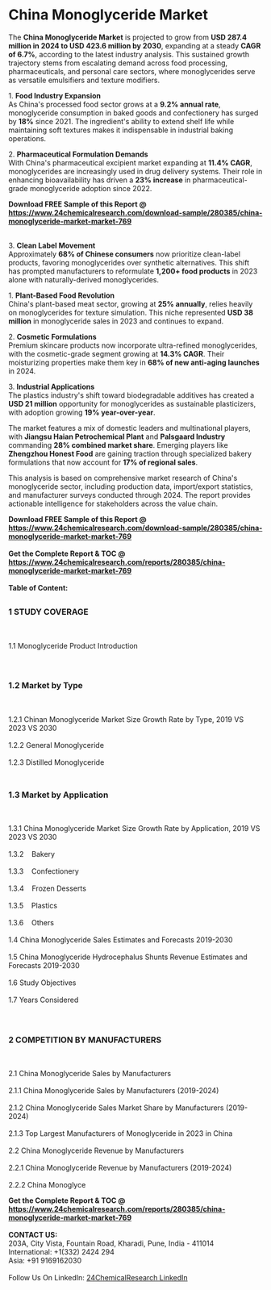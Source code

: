 <h1>China Monoglyceride Market</h1><p>The <strong>China Monoglyceride Market</strong> is projected to grow from <strong>USD 287.4 million in 2024 to USD 423.6 million by 2030</strong>, expanding at a steady <strong>CAGR of 6.7%</strong>, according to the latest industry analysis. This sustained growth trajectory stems from escalating demand across food processing, pharmaceuticals, and personal care sectors, where monoglycerides serve as versatile emulsifiers and texture modifiers.

</p><p>1. <strong>Food Industry Expansion</strong><br>
As China's processed food sector grows at a <strong>9.2% annual rate</strong>, monoglyceride consumption in baked goods and confectionery has surged by <strong>18%</strong> since 2021. The ingredient's ability to extend shelf life while maintaining soft textures makes it indispensable in industrial baking operations.

</p><p>2. <strong>Pharmaceutical Formulation Demands</strong><br>
With China's pharmaceutical excipient market expanding at <strong>11.4% CAGR</strong>, monoglycerides are increasingly used in drug delivery systems. Their role in enhancing bioavailability has driven a <strong>23% increase</strong> in pharmaceutical-grade monoglyceride adoption since 2022.

</p><div><b>Download FREE Sample of this Report @ 
            <a href="https://www.24chemicalresearch.com/download-sample/280385/china-monoglyceride-market-market-769">
            https://www.24chemicalresearch.com/download-sample/280385/china-monoglyceride-market-market-769</a></b></div><br><p>3. <strong>Clean Label Movement</strong><br>
Approximately <strong>68% of Chinese consumers</strong> now prioritize clean-label products, favoring monoglycerides over synthetic alternatives. This shift has prompted manufacturers to reformulate <strong>1,200+ food products</strong> in 2023 alone with naturally-derived monoglycerides.

</p><p>1. <strong>Plant-Based Food Revolution</strong><br>
China's plant-based meat sector, growing at <strong>25% annually</strong>, relies heavily on monoglycerides for texture simulation. This niche represented <strong>USD 38 million</strong> in monoglyceride sales in 2023 and continues to expand.

</p><p>2. <strong>Cosmetic Formulations</strong><br>
Premium skincare products now incorporate ultra-refined monoglycerides, with the cosmetic-grade segment growing at <strong>14.3% CAGR</strong>. Their moisturizing properties make them key in <strong>68% of new anti-aging launches</strong> in 2024.

</p><p>3. <strong>Industrial Applications</strong><br>
The plastics industry's shift toward biodegradable additives has created a <strong>USD 21 million</strong> opportunity for monoglycerides as sustainable plasticizers, with adoption growing <strong>19% year-over-year</strong>.

</p><p>The market features a mix of domestic leaders and multinational players, with <strong>Jiangsu Haian Petrochemical Plant</strong> and <strong>Palsgaard Industry</strong> commanding <strong>28% combined market share</strong>. Emerging players like <strong>Zhengzhou Honest Food</strong> are gaining traction through specialized bakery formulations that now account for <strong>17% of regional sales</strong>.

</p><p>This analysis is based on comprehensive market research of China's monoglyceride sector, including production data, import/export statistics, and manufacturer surveys conducted through 2024. The report provides actionable intelligence for stakeholders across the value chain.

</p><div><b>Download FREE Sample of this Report @ 
            <a href="https://www.24chemicalresearch.com/download-sample/280385/china-monoglyceride-market-market-769">
            https://www.24chemicalresearch.com/download-sample/280385/china-monoglyceride-market-market-769</a></b></div><br><div><b>Get the Complete Report & TOC @ 
            <a href="https://www.24chemicalresearch.com/reports/280385/china-monoglyceride-market-market-769">
            https://www.24chemicalresearch.com/reports/280385/china-monoglyceride-market-market-769</a></b></div><br>
            <b>Table of Content:</b><p><h2><span style="font-size:16px"><strong>1 STUDY COVERAGE</strong></span></h2><br />
<p>1.1 Monoglyceride Product Introduction</p><br />
<h2><span style="font-size:16px"><strong>1.2 Market by Type</strong></span></h2><br />
<p>1.2.1 Chinan Monoglyceride Market Size Growth Rate by Type, 2019 VS 2023 VS 2030<br /><br />
1.2.2 General Monoglyceride&nbsp;&nbsp; &nbsp;<br /><br />
1.2.3 Distilled Monoglyceride<br /><br />
<h2><span style="font-size:16px"><strong>1.3 Market by Application</strong></span></h2><br />
<p>1.3.1 China Monoglyceride Market Size Growth Rate by Application, 2019 VS 2023 VS 2030<br /><br />
1.3.2&nbsp;&nbsp; &nbsp;Bakery<br /><br />
1.3.3&nbsp;&nbsp; &nbsp;Confectionery<br /><br />
1.3.4&nbsp;&nbsp; &nbsp;Frozen Desserts<br /><br />
1.3.5&nbsp;&nbsp; &nbsp;Plastics<br /><br />
1.3.6&nbsp;&nbsp; &nbsp;Others<br /><br />
1.4 China Monoglyceride Sales Estimates and Forecasts 2019-2030<br /><br />
1.5 China Monoglyceride Hydrocephalus Shunts Revenue Estimates and Forecasts 2019-2030<br /><br />
1.6 Study Objectives<br /><br />
1.7 Years Considered</p><br />
<h2><span style="font-size:16px"><strong>2 COMPETITION BY MANUFACTURERS</strong></span></h2><br />
<p>2.1 China Monoglyceride Sales by Manufacturers<br /><br />
2.1.1 China Monoglyceride Sales by Manufacturers (2019-2024)<br /><br />
2.1.2 China Monoglyceride Sales Market Share by Manufacturers (2019-2024)<br /><br />
2.1.3 Top Largest Manufacturers of Monoglyceride in 2023 in China<br /><br />
2.2 China Monoglyceride Revenue by Manufacturers<br /><br />
2.2.1 China Monoglyceride Revenue by Manufacturers (2019-2024)<br /><br />
2.2.2 China Monoglyce</p><div><b>Get the Complete Report & TOC @ 
            <a href="https://www.24chemicalresearch.com/reports/280385/china-monoglyceride-market-market-769">
            https://www.24chemicalresearch.com/reports/280385/china-monoglyceride-market-market-769</a></b></div><br><b>CONTACT US:</b><br>
            203A, City Vista, Fountain Road, Kharadi, Pune, India - 411014<br>
            International: +1(332) 2424 294<br>
            Asia: +91 9169162030 <br><br>
            Follow Us On LinkedIn: <a href="https://www.linkedin.com/company/24chemicalresearch/">24ChemicalResearch LinkedIn</a>